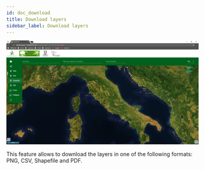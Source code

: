 ```yaml
---
id: doc_download
title: Download layers
sidebar_label: Download layers
---
```


![download.png](assets/download.png)


This feature allows to download the layers in one of the following formats: PNG, CSV, Shapefile and PDF.